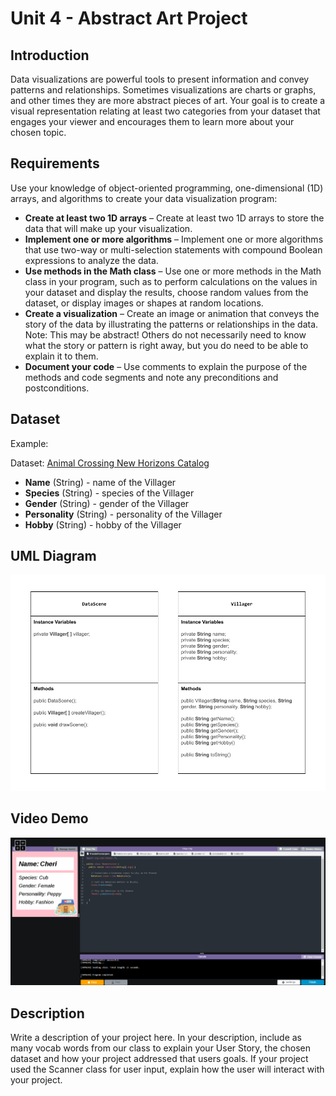 # Unit 4 - Abstract Art Project

## Introduction

Data visualizations are powerful tools to present information and convey patterns and relationships. Sometimes visualizations are charts or graphs, and other times they are more abstract pieces of art. Your goal is to create a visual representation relating at least two categories from your dataset that engages your viewer and encourages them to learn more about your chosen topic.

## Requirements

Use your knowledge of object-oriented programming, one-dimensional (1D) arrays, and algorithms to create your data visualization program:

- **Create at least two 1D arrays** – Create at least two 1D arrays to store the data that will make up your visualization.
- **Implement one or more algorithms** – Implement one or more algorithms that use two-way or multi-selection statements with compound Boolean expressions to analyze the data.
- **Use methods in the Math class** – Use one or more methods in the Math class in your program, such as to perform calculations on the values in your dataset and display the results, choose random values from the dataset, or display images or shapes at random locations.
- **Create a visualization** – Create an image or animation that conveys the story of the data by illustrating the patterns or relationships in the data.
  Note: This may be abstract! Others do not necessarily need to know what the story or pattern is right away, but you do need to be able to explain it to them.
- **Document your code** – Use comments to explain the purpose of the methods and code segments and note any preconditions and postconditions.

## Dataset

Example:

Dataset: [Animal Crossing New Horizons Catalog](https://www.kaggle.com/datasets/jessicali9530/animal-crossing-new-horizons-nookplaza-dataset/data?select=villagers.csv)

- **Name** (String) - name of the Villager
- **Species** (String) - species of the Villager
- **Gender** (String) - gender of the Villager
- **Personality** (String) - personality of the Villager
- **Hobby** (String) - hobby of the Villager

## UML Diagram

![UML Diagram for my project](Unit4UMLDiagram.png)

## Video Demo

[![Thumbnail for my projet](thumbnailAC.png)](https://youtu.be/_KM2B5yCA7c)

## Description

Write a description of your project here. In your description, include as many vocab words from our class to explain your User Story, the chosen dataset and how your project addressed that users goals. If your project used the Scanner class for user input, explain how the user will interact with your project.
